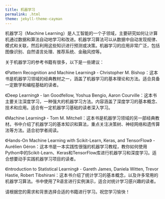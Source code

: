 ```yaml
---
title: 机器学习
permalink: .html
theme: jekyll-theme-cayman
---
```




机器学习（Machine Learning）是人工智能的一个子领域，主要研究如何让计算机通过数据和算法自动地学习和改进。机器学习算法可以从数据中自动发现规律、模式和关联，然后利用这些知识进行预测或决策。机器学习的应用非常广泛，包括图像识别、自然语言处理、推荐系统、金融风控等。

关于机器学习的参考书籍有很多，以下是一些建议：

《Pattern Recognition and Machine Learning》 - Christopher M. Bishop：这本书是机器学习领域的经典教材之一，涵盖了机器学习的基本理论和方法。适合具备一定数学和编程基础的读者。

《Deep Learning》 - Ian Goodfellow, Yoshua Bengio, Aaron Courville：这本书主要关注深度学习，一种强大的机器学习方法。内容涵盖了深度学习的基本概念、技术和应用。适合有一定机器学习基础的读者深入学习。

《Machine Learning》 - Tom M. Mitchell：这本书是机器学习领域的另一部经典教材。书中介绍了机器学习的基本知识和算法，重点关注决策树、神经网络和遗传算法等方法。适合初学者阅读。

《Hands-On Machine Learning with Scikit-Learn, Keras, and TensorFlow》 - Aurélien Géron：这本书是一本实践性很强的机器学习教程，教你如何使用Python中的Scikit-Learn、Keras和TensorFlow库进行机器学习和深度学习。适合想要动手实践机器学习项目的读者。

《Introduction to Statistical Learning》 - Gareth James, Daniela Witten, Trevor Hastie, Robert Tibshirani：这本书介绍了统计学习的基本概念，以及许多常用的机器学习算法。书中使用了R语言进行实例演示，适合对统计学习感兴趣的读者。

请根据您的需求和背景选择合适的书籍进行学习。祝您学习愉快！